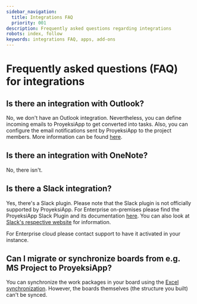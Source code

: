 ```yaml
---
sidebar_navigation:
  title: Integrations FAQ
  priority: 001
description: Frequently asked questions regarding integrations
robots: index, follow
keywords: integrations FAQ, apps, add-ons
---
```


# Frequently asked questions (FAQ) for integrations

## Is there an integration with Outlook?

No, we don't have an Outlook integration. Nevertheless, you can define incoming emails to ProyeksiApp to get converted into tasks. Also, you can configure the email notifications sent by ProyeksiApp to the project members. More information can be found [here](../../../installation-and-operations/configuration/outbound-emails).

## Is there an integration with OneNote?

No, there isn't.

## Is there a Slack integration?

Yes, there's a Slack plugin. Please note that the Slack plugin is not officially supported by ProyeksiApp. For Enterprise on-premises please find the ProyeksiApp Slack Plugin and its documentation [here](https://github.com/opf/proyeksiapp-slack#proyeksiapp-slack-plugin). You can also look at [Slack's respective website](https://api.slack.com/messaging/webhooks) for information.

For Enterprise cloud please contact support to have it activated in your instance.

## Can I migrate or synchronize boards from e.g. MS Project to ProyeksiApp?

You can synchronize the work packages in your board using the [Excel synchronization](../excel-synchronization). However, the boards themselves (the structure you built) can't be synced.